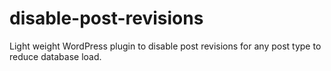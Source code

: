 # disable-post-revisions
Light weight WordPress plugin to disable post revisions for any post type to reduce database load.
